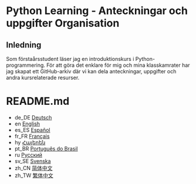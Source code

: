 # Python Learning - Anteckningar och uppgifter Organisation
## Inledning
Som förstaårsstudent läser jag en introduktionskurs i Python-programmering. För att göra det enklare för mig och mina klasskamrater har jag skapat ett GitHub-arkiv där vi kan dela anteckningar, uppgifter och andra kursrelaterade resurser.
# README.md
- de_DE [Deutsch](readme/README.de_DE.md)
- en [English](README.md)
- es_ES [Español](readme/README.es_ES.md)
- fr_FR [Français](readme/README.fr_FR.md)
- hy [Հայերեն](readme/README.hy.md)
- pt_BR [Português do Brasil](readme/README.pt_BR.md)
- ru [Русский](readme/README.ru.md)
- sv_SE [Svenska](readme/README.sv_SE.md)
- zh_CN [简体中文](readme/README.zh_CN.md)
- zh_TW [繁体中文](readme/README.zh_TW.md)
